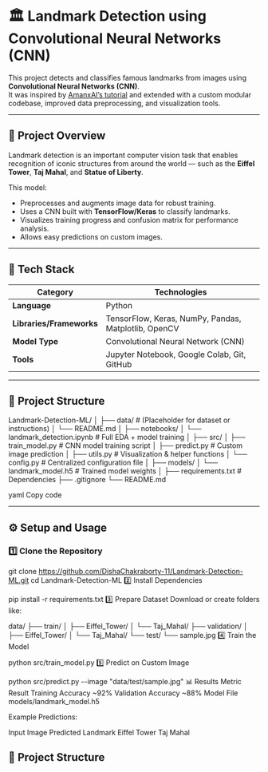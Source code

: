 # 🏛️ Landmark Detection using Convolutional Neural Networks (CNN)

This project detects and classifies famous landmarks from images using **Convolutional Neural Networks (CNN)**.  
It was inspired by [AmanxAI’s tutorial](https://amanxai.com/2020/11/08/landmark-detection-with-machine-learning/) and extended with a custom modular codebase, improved data preprocessing, and visualization tools.

---

## 📸 Project Overview

Landmark detection is an important computer vision task that enables recognition of iconic structures from around the world — such as the **Eiffel Tower**, **Taj Mahal**, and **Statue of Liberty**.

This model:
- Preprocesses and augments image data for robust training.  
- Uses a CNN built with **TensorFlow/Keras** to classify landmarks.  
- Visualizes training progress and confusion matrix for performance analysis.  
- Allows easy predictions on custom images.

---

## 🧠 Tech Stack

| Category | Technologies |
|-----------|--------------|
| **Language** | Python |
| **Libraries/Frameworks** | TensorFlow, Keras, NumPy, Pandas, Matplotlib, OpenCV |
| **Model Type** | Convolutional Neural Network (CNN) |
| **Tools** | Jupyter Notebook, Google Colab, Git, GitHub |

---

## 🧩 Project Structure

Landmark-Detection-ML/
│
├── data/ # (Placeholder for dataset or instructions)
│ └── README.md
│
├── notebooks/
│ └── landmark_detection.ipynb # Full EDA + model training
│
├── src/
│ ├── train_model.py # CNN model training script
│ ├── predict.py # Custom image prediction
│ ├── utils.py # Visualization & helper functions
│ └── config.py # Centralized configuration file
│
├── models/
│ └── landmark_model.h5 # Trained model weights
│
├── requirements.txt # Dependencies
├── .gitignore
└── README.md

yaml
Copy code

---

## ⚙️ Setup and Usage

### 1️⃣ Clone the Repository

git clone https://github.com/DishaChakraborty-11/Landmark-Detection-ML.git
cd Landmark-Detection-ML
2️⃣ Install Dependencies

pip install -r requirements.txt
3️⃣ Prepare Dataset
Download or create folders like:


data/
 ├── train/
 │   ├── Eiffel_Tower/
 │   └── Taj_Mahal/
 ├── validation/
 │   ├── Eiffel_Tower/
 │   └── Taj_Mahal/
 └── test/
     └── sample.jpg
4️⃣ Train the Model

python src/train_model.py
5️⃣ Predict on Custom Image

python src/predict.py --image "data/test/sample.jpg"
📊 Results
Metric	Result
Training Accuracy	~92%
Validation Accuracy	~88%
Model File	models/landmark_model.h5

Example Predictions:

Input Image	Predicted Landmark
Eiffel Tower
Taj Mahal

## 🧩 Project Structure

